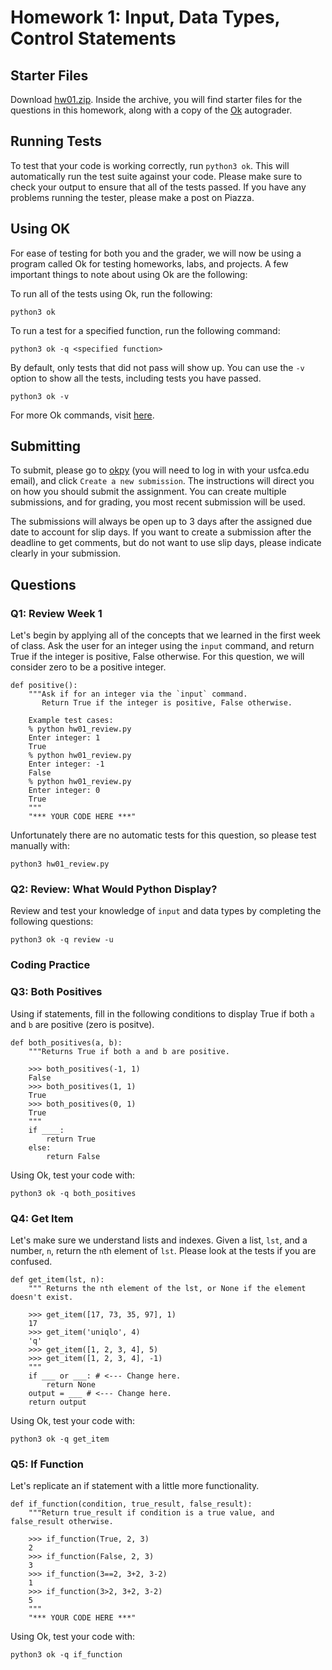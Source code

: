 # Homework 1: Input, Data Types, Control Statements

## Starter Files
Download [hw01.zip](https://github.com/david-yan/CS110_starter_code/blob/master/hw01.zip?raw=true). Inside the archive,
you will find starter files for the questions in this homework, along with a copy of the [Ok](https://cs61a.org/lab/lab01/ok)
autograder.

## Running Tests
To test that your code is working correctly, run `python3 ok`. This will automatically run the test suite against your code.
Please make sure to check your output to ensure that all of the tests passed. If you have any problems running the tester,
please make a post on Piazza.

## Using OK
For ease of testing for both you and the grader, we will now be using a program called Ok for testing homeworks, labs, and
projects. A few important things to note about using Ok are the following:

To run all of the tests using Ok, run the following:
```
python3 ok
```

To run a test for a specified function, run the following command:
```
python3 ok -q <specified function>
```

By default, only tests that did not pass will show up. You can use the `-v` option to show all the tests, including tests
you have passed.
```
python3 ok -v
```

For more Ok commands, visit [here](https://cal-cs-61a-staff.github.io/ok-help/).

## Submitting
To submit, please go to [okpy](https://okpy.org/usf/cs110/sp20/hw01/) (you will need to log in with your usfca.edu email),
and click `Create a new submission`. The instructions will direct you on how you should submit the assignment. You can create
multiple submissions, and for grading, you most recent submission will be used.

The submissions will always be open up to 3 days after the assigned due date to account for slip days. If you want to create
a submission after the deadline to get comments, but do not want to use slip days, please indicate clearly in your submission.

## Questions

### Q1: Review Week 1
Let's begin by applying all of the concepts that we learned in the first week of class. Ask the user for an integer using
the `input` command, and return True if the integer is positive, False otherwise. For this question, we will consider zero
to be a positive integer.
```
def positive():
    """Ask if for an integer via the `input` command.
       Return True if the integer is positive, False otherwise.

    Example test cases:
    % python hw01_review.py
    Enter integer: 1
    True
    % python hw01_review.py
    Enter integer: -1
    False
    % python hw01_review.py
    Enter integer: 0
    True
    """
    "*** YOUR CODE HERE ***"
```
Unfortunately there are no automatic tests for this question, so please test manually with:
```
python3 hw01_review.py
```

### Q2: Review: What Would Python Display?
Review and test your knowledge of `input` and data types by completing the following questions:
```
python3 ok -q review -u
```

### Coding Practice

### Q3: Both Positives
Using if statements, fill in the following conditions to display True if both `a` and `b` are positive (zero is positve).
```
def both_positives(a, b):
    """Returns True if both a and b are positive.

    >>> both_positives(-1, 1)
    False
    >>> both_positives(1, 1)
    True
    >>> both_positives(0, 1)
    True
    """
    if ____:
        return True
    else:
        return False
```
Using Ok, test your code with:
```
python3 ok -q both_positives
```

### Q4: Get Item
Let's make sure we understand lists and indexes. Given a list, `lst`, and a number, `n`, return the `n`th element of `lst`.
Please look at the tests if you are confused.
```
def get_item(lst, n):
    """ Returns the nth element of the lst, or None if the element doesn't exist.

    >>> get_item([17, 73, 35, 97], 1)
    17
    >>> get_item('uniqlo', 4)
    'q'
    >>> get_item([1, 2, 3, 4], 5)
    >>> get_item([1, 2, 3, 4], -1)
    """
    if ___ or ___: # <--- Change here.
        return None
    output = ___ # <--- Change here.
    return output
```
Using Ok, test your code with:
```
python3 ok -q get_item
```

### Q5: If Function
Let's replicate an if statement with a little more functionality. 
```
def if_function(condition, true_result, false_result):
    """Return true_result if condition is a true value, and false_result otherwise.

    >>> if_function(True, 2, 3)
    2
    >>> if_function(False, 2, 3)
    3
    >>> if_function(3==2, 3+2, 3-2)
    1
    >>> if_function(3>2, 3+2, 3-2)
    5
    """
    "*** YOUR CODE HERE ***"
```
Using Ok, test your code with:
```
python3 ok -q if_function
```
